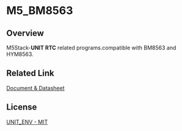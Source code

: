 # M5_BM8563

## Overview

M5Stack-**UNIT RTC** related programs.compatible with BM8563 and HYM8563.

## Related Link

[Document & Datasheet](https://docs.m5stack.com/en/unit/rtc)

## License

[UNIT_ENV - MIT](LICENSE)
